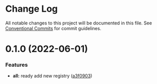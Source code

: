 # Change Log

All notable changes to this project will be documented in this file.
See [Conventional Commits](https://conventionalcommits.org) for commit guidelines.

# 0.1.0 (2022-06-01)


### Features

* **all:** ready add new registry ([a3f0903](https://gitee.com/cq_maixun_network/repo/commits/a3f090371478404297ddc8287f378f52c31e3d76))
